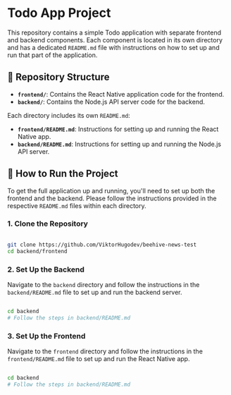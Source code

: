 # Todo App Project

This repository contains a simple Todo application with separate frontend and backend components. Each component is located in its own directory and has a dedicated `README.md` file with instructions on how to set up and run that part of the application.

## 📂 Repository Structure

- **`frontend/`**: Contains the React Native application code for the frontend.
- **`backend/`**: Contains the Node.js API server code for the backend.

Each directory includes its own `README.md`:

- **`frontend/README.md`**: Instructions for setting up and running the React Native app.
- **`backend/README.md`**: Instructions for setting up and running the Node.js API server.

## 🚀 How to Run the Project

To get the full application up and running, you'll need to set up both the frontend and the backend. Please follow the instructions provided in the respective `README.md` files within each directory.

### 1. Clone the Repository

```bash

git clone https://github.com/ViktorHugodev/beehive-news-test
cd backend/frontend

```

### 2. Set Up the Backend

Navigate to the `backend` directory and follow the instructions in the `backend/README.md` file to set up and run the backend server.

```bash

cd backend
# Follow the steps in backend/README.md

```

### 3. Set Up the Frontend

Navigate to the `frontend` directory and follow the instructions in the `frontend/README.md` file to set up and run the React Native app.
```bash

cd backend
# Follow the steps in backend/README.md

```